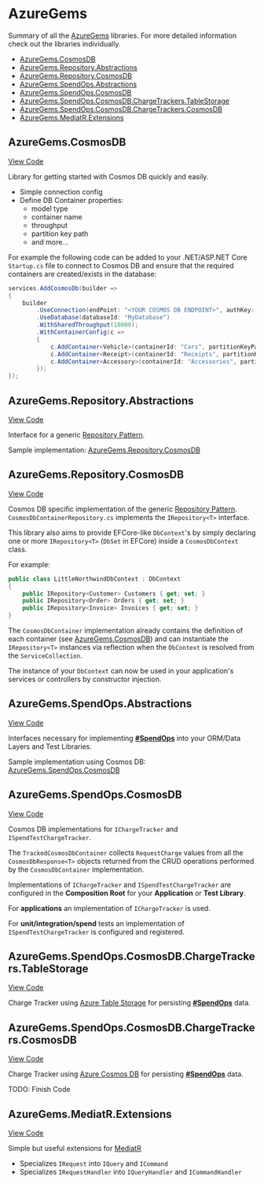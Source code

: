# AzureGems

Summary of all the [AzureGems](https://azuregems.io) libraries. For more detailed information check out the libraries individually.

  - [AzureGems.CosmosDB](#azuregemscosmosdb)
  - [AzureGems.Repository.Abstractions](#azuregemsrepositoryabstractions)
  - [AzureGems.Repository.CosmosDB](#azuregemsrepositorycosmosdb)
  - [AzureGems.SpendOps.Abstractions](#azuregemsspendopsabstractions)
  - [AzureGems.SpendOps.CosmosDB](#azuregemsspendopscosmosdb)
  - [AzureGems.SpendOps.CosmosDB.ChargeTrackers.TableStorage](#azuregemsspendopscosmosdbchargetrackerstablestorage)
  - [AzureGems.SpendOps.CosmosDB.ChargeTrackers.CosmosDB](#azuregemsspendopscosmosdbchargetrackerscosmosdb)
  - [AzureGems.MediatR.Extensions](#azuregemsmediatrextensions)

## AzureGems.CosmosDB

[View Code](https://github.com/william-liebenberg/AzureGems/tree/master/AzureGems.CosmosDB)

Library for getting started with Cosmos DB quickly and easily.

* Simple connection config
* Define DB Container properties:
  * model type
  * container name
  * throughput
  * partition key path
  * and more...

For example the following code can be added to your .NET/ASP.NET Core `Startup.cs` file to connect to Cosmos DB and ensure that the required containers are created/exists in the database:

```csharp
services.AddCosmosDb(builder =>
{
	builder
		.UseConnection(endPoint: "<YOUR COSMOS DB ENDPOINT>", authKey: "<YOUR COSMOSDB AUTHKEY>")
		.UseDatabase(databaseId: "MyDatabase")
		.WithSharedThroughput(10000);
		.WithContainerConfig(c =>
		{
			c.AddContainer<Vehicle>(containerId: "Cars", partitionKeyPath: "/brand", queryByDiscriminator: false, throughput: 20000);
			c.AddContainer<Receipt>(containerId: "Receipts", partitionKeyPath: "/id");
			c.AddContainer<Accessory>(containerId: "Accessories", partitionKeyPath: "/category");
		});
});
```

## AzureGems.Repository.Abstractions

[View Code](https://github.com/william-liebenberg/AzureGems/tree/master/AzureGems.Repository.Abstractions)

Interface for a generic [Repository Pattern](https://deviq.com/repository-pattern/).

Sample implementation: [AzureGems.Repository.CosmosDB](https://github.com/william-liebenberg/AzureGems/tree/master/AzureGems.Repository.CosmosDB)

## AzureGems.Repository.CosmosDB

[View Code](https://github.com/william-liebenberg/AzureGems/tree/master/AzureGems.Repository.CosmosDB)

Cosmos DB specific implementation of the generic [Repository Pattern](https://deviq.com/repository-pattern/). `CosmosDbContainerRepository.cs` implements the `IRepository<T>` interface.

This library also aims to provide EFCore-like `DbContext`'s by simply declaring one or more `IRepository<T>` (`DbSet` in EFCore) inside a `CosmosDbContext` class.

For example:

```csharp
public class LittleNorthwindDbContext : DbContext
{
    public IRepository<Customer> Customers { get; set; }
    public IRepository<Order> Orders { get; set; }
    public IRepository<Invoice> Invoices { get; set; }
}
```

The `CosmosDbContainer` implementation already contains the definition of each container (see [AzureGems.CosmosDB](#AzureGemsCosmosDB)) and can instantiate the `IRepository<T>` instances via reflection when the `DbContext` is resolved from the `ServiceCollection`.

The instance of your `DbContext` can now be used in your application's services or controllers by constructor injection.

## AzureGems.SpendOps.Abstractions

[View Code](https://github.com/william-liebenberg/AzureGems/tree/master/AzureGems.SpendOps.Abstractions)

Interfaces necessary for implementing [**#SpendOps**](https://azuregems.io/spendops-with-azure-cosmos-db/) into your ORM/Data Layers and Test Libraries.

Sample implementation using Cosmos DB: [AzureGems.SpendOps.CosmosDB](https://github.com/william-liebenberg/AzureGems/tree/master/AzureGems.SpendOps.CosmosDB)

## AzureGems.SpendOps.CosmosDB

[View Code](https://github.com/william-liebenberg/AzureGems/tree/master/AzureGems.SpendOps.CosmosDB)

Cosmos DB implementations for `IChargeTracker` and `ISpendTestChargeTracker`.

The `TrackedCosmosDbContainer` collects `RequestCharge` values from all the `CosmosDbResponse<T>` objects returned from the CRUD operations performed by the `CosmosDbContainer` implementation.

Implementations of `IChargeTracker` and `ISpendTestChargeTracker` are configured in the **Composition Root** for your **Application** or **Test Library**.

For **applications** an implementation of `IChargeTracker` is used.

For **unit/integration/spend** tests an implementation of `ISpendTestChargeTracker` is configured and registered.

## AzureGems.SpendOps.CosmosDB.ChargeTrackers.TableStorage

[View Code](https://github.com/william-liebenberg/AzureGems/tree/master/AzureGems.SpendOps.CosmosDB.ChargeTrackers.TableStorage)

Charge Tracker using [Azure Table Storage](https://azure.microsoft.com/en-us/services/storage/tables/) for persisting [**#SpendOps**](https://azuregems.io/spendops-with-azure-cosmos-db/) data.

## AzureGems.SpendOps.CosmosDB.ChargeTrackers.CosmosDB

[View Code](https://github.com/william-liebenberg/AzureGems/)

Charge Tracker using [Azure Cosmos DB](https://azure.microsoft.com/en-us/services/cosmos-db/) for persisting [**#SpendOps**](https://azuregems.io/spendops-with-azure-cosmos-db/) data.

TODO: Finish Code

## AzureGems.MediatR.Extensions

[View Code](https://github.com/william-liebenberg/AzureGems/tree/master/AzureGems.MediatR.Extensions)

Simple but useful extensions for [MediatR](https://github.com/jbogard/MediatR)

- Specializes `IRequest` into `IQuery` and `ICommand`
- Specializes `IRequestHandler` into `IQueryHandler` and `ICommandHandler`
